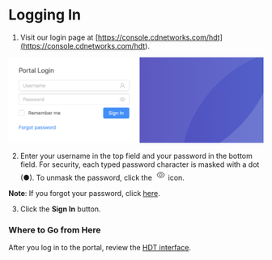 # Logging In

1. Visit our login page at [https://console.cdnetworks.com/hdt](<https://console.cdnetworks.com/hdt>).

![null](</docs/resources/images/accessing-portal/portal-login.png>)

2. Enter your username in the top field and your password in the bottom field. For security, each typed password character is masked with a dot (●). To unmask the password, click the ![null](</docs/resources/images/accessing-portal/eye-icon.png>) icon.

**Note**: If you forgot your password, click [here](</docs/portal/accessing-portal/forgot-password.md>).

3. Click the **Sign In** button.

### Where to Go from Here

After you log in to the portal, review the [HDT interface](</docs/portal/accessing-portal/navigating-ui.md>).

